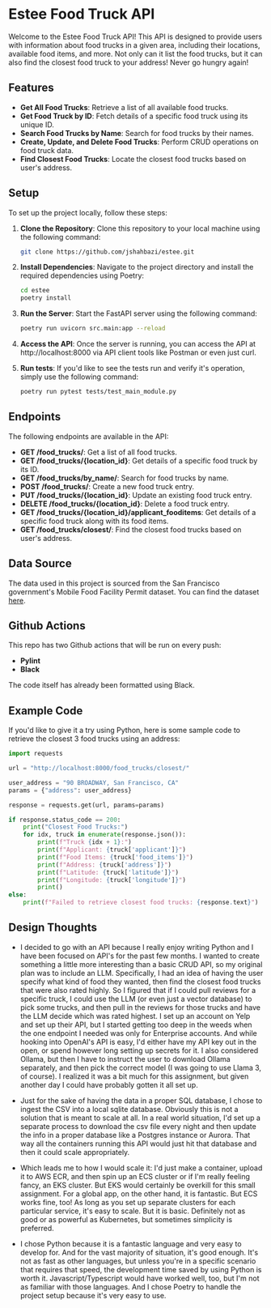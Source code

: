 # Estee Food Truck API

Welcome to the Estee Food Truck API! This API is designed to provide users with information about food trucks in a given area, including their locations, available food items, and more. Not only can it list the food trucks, but it can also find the closest food truck to your address!  Never go hungry again!

## Features

- **Get All Food Trucks**: Retrieve a list of all available food trucks.
- **Get Food Truck by ID**: Fetch details of a specific food truck using its unique ID.
- **Search Food Trucks by Name**: Search for food trucks by their names.
- **Create, Update, and Delete Food Trucks**: Perform CRUD operations on food truck data.
- **Find Closest Food Trucks**: Locate the closest food trucks based on user's address.

## Setup

To set up the project locally, follow these steps:

1. **Clone the Repository**: Clone this repository to your local machine using the following command:

   ```bash
   git clone https://github.com/jshahbazi/estee.git
   ```

2. **Install Dependencies**: Navigate to the project directory and install the required dependencies using Poetry:

    ```bash
    cd estee
    poetry install
    ````

3. **Run the Server**: Start the FastAPI server using the following command:

    ```bash
    poetry run uvicorn src.main:app --reload
    ```

4. **Access the API**: Once the server is running, you can access the API at http://localhost:8000 via API client tools like Postman or even just curl.

5. **Run tests**: If you'd like to see the tests run and verify it's operation, simply use the following command:

    ```bash
    poetry run pytest tests/test_main_module.py
    ```

## Endpoints

The following endpoints are available in the API:

- **GET /food_trucks/**: Get a list of all food trucks.
- **GET /food_trucks/{location_id}**: Get details of a specific food truck by its ID.
- **GET /food_trucks/by_name/**: Search for food trucks by name.
- **POST /food_trucks/**: Create a new food truck entry.
- **PUT /food_trucks/{location_id}**: Update an existing food truck entry.
- **DELETE /food_trucks/{location_id}**: Delete a food truck entry.
- **GET /food_trucks/{location_id}/applicant_fooditems**: Get details of a specific food truck along with its food items.
- **GET /food_trucks/closest/**: Find the closest food trucks based on user's address.


## Data Source

The data used in this project is sourced from the San Francisco government's Mobile Food Facility Permit dataset. You can find the dataset [here](https://data.sfgov.org/api/views/rqzj-sfat/rows.csv).

## Github Actions

This repo has two Github actions that will be run on every push:

- **Pylint**
- **Black**

The code itself has already been formatted using Black.

## Example Code

If you'd like to give it a try using Python, here is some sample code to retrieve the closest 3 food trucks using an address:

```python
import requests

url = "http://localhost:8000/food_trucks/closest/"

user_address = "90 BROADWAY, San Francisco, CA"
params = {"address": user_address}

response = requests.get(url, params=params)

if response.status_code == 200:
    print("Closest Food Trucks:")
    for idx, truck in enumerate(response.json()):
        print(f"Truck {idx + 1}:")
        print(f"Applicant: {truck['applicant']}")
        print(f"Food Items: {truck['food_items']}")
        print(f"Address: {truck['address']}")
        print(f"Latitude: {truck['latitude']}")
        print(f"Longitude: {truck['longitude']}")
        print()
else:
    print(f"Failed to retrieve closest food trucks: {response.text}")
```
    
## Design Thoughts

- I decided to go with an API because I really enjoy writing Python and I have been focused on API's for the past few months.  I wanted to create something a little more interesting than a basic CRUD API, so my original plan was to include an LLM.  Specifically, I had an idea of having the user specify what kind of food they wanted, then find the closest food trucks that were also rated highly.  So I figured that if I could pull reviews for a specific truck, I could use the LLM (or even just a vector database) to pick some trucks, and then pull in the reviews for those trucks and have the LLM decide which was rated highest.  I set up an account on Yelp and set up their API, but I started getting too deep in the weeds when the one endpoint I needed was only for Enterprise accounts.  And while hooking into OpenAI's API is easy, I'd either have my API key out in the open, or spend however long setting up secrets for it.  I also considered Ollama, but then I have to instruct the user to download Ollama separately, and then pick the correct model (I was going to use Llama 3, of course).  I realized it was a bit much for this assignment, but given another day I could have probably gotten it all set up.

- Just for the sake of having the data in a proper SQL database, I chose to ingest the CSV into a local sqlite database.  Obviously this is not a solution that is meant to scale at all.  In a real world situation, I'd set up a separate process to download the csv file every night and then update the info in a proper database like a Postgres instance or Aurora.  That way all the containers running this API would just hit that database and then it could scale appropriately.

- Which leads me to how I would scale it:  I'd just make a container, upload it to AWS ECR, and then spin up an ECS cluster or if I'm really feeling fancy, an EKS cluster.  But EKS would certainly be overkill for this small assignment.  For a global app, on the other hand, it is fantastic.  But ECS works fine, too!  As long as you set up separate clusters for each particular service, it's easy to scale.  But it is basic.  Definitely not as good or as powerful as Kubernetes, but sometimes simplicity is preferred.

- I chose Python because it is a fantastic language and very easy to develop for.  And for the vast majority of situation, it's good enough.  It's not as fast as other languages, but unless you're in a specific scenario that requires that speed, the development time saved by using Python is worth it.  Javascript/Typescript would have worked well, too, but I'm not as familiar with those languages.  And I chose Poetry to handle the project setup because it's very easy to use.